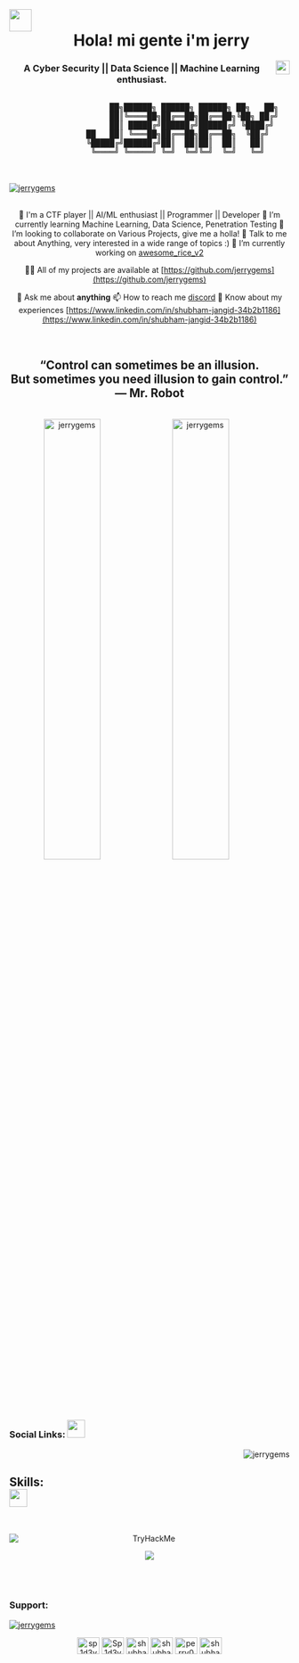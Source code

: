 <span align="center">

<img align="left" width="40px" src="./assets/img/pablo-34.gif" />
<h1>Hola! mi gente i'm jerry</h1>
<img align="right" width="25px" src="./assets/img/pablo-28.gif" />
<h3>A Cyber Security || Data Science || Machine Learning enthusiast.</h3>
</span>
<span align="center">

<pre>

                   ██╗██████╗ ██████╗ ██████╗ ██╗   ██╗
                   ██║╚════██╗██╔══██╗██╔══██╗╚██╗ ██╔╝
                   ██║ █████╔╝██████╔╝██████╔╝ ╚████╔╝ 
              ██   ██║ ╚═══██╗██╔══██╗██╔══██╗  ╚██╔╝  
              ╚█████╔╝██████╔╝██║  ██║██║  ██║   ██║   
               ╚════╝ ╚═════╝ ╚═╝  ╚═╝╚═╝  ╚═╝   ╚═╝   
</pre>

<br />
</span>
<span align="center">
  <br />
  <a href="[https://twitter.com/Shubham_lnx](https://twitter.com/Shubham_lnx)" target="blank"><img src="https://img.shields.io/twitter/follow/Shubham_lnx?logo=twitter&style=for-the-badge" alt="jerrygems" /></a>
  <br />
</span>
<span align="center">
<br />

 🔭 I'm a CTF player || AI/ML enthusiast || Programmer || Developer
 🌱 I’m currently learning Machine Learning, Data Science, Penetration Testing 
 👯 I’m looking to collaborate on Various Projects, give me a holla! 
 💬 Talk to me about Anything, very interested in a wide range of topics :) 
 🔭 I’m currently working on [awesome_rice_v2](https://github.com/jerrygems/awesome_rice_v2)

 👨‍💻 All of my projects are available at [https://github.com/jerrygems](https://github.com/jerrygems)

 💬 Ask me about **anything**
 📫 How to reach me [discord](https://discord.gg/RQnYVyvaKJ)
 📄 Know about my experiences [https://www.linkedin.com/in/shubham-jangid-34b2b1186](https://www.linkedin.com/in/shubham-jangid-34b2b1186)


<br/>
<h2>“Control can sometimes be an illusion.<br/> But sometimes you need illusion to gain control.” ― Mr. Robot</h2>
<br/>
  
</span>

<span align="center"> 
    <img width="45%" src="https://github-readme-stats.vercel.app/api?username=jerrygems&show_icons=true&locale=en" alt="jerrygems" />
    <img width="45%"  src="https://github-readme-streak-stats.herokuapp.com/?user=jerrygems&" alt="jerrygems" />
    <br/>
</span>
<br/>

<span align="center">
    <h3 align="left">Social Links: 
    <img src="https://raw.githubusercontent.com/ShahriarShafin/ShahriarShafin/main/Assets/handshake.gif" width = 32px /></h3>
    <img align="right" src="https://komarev.com/ghpvc/?username=jerrygems&label=Profile%20views&color=0e75b6&style=flat" alt="jerrygems" />
    <br>

<h2 align="left"> Skills: <br> <img src = "https://media2.giphy.com/media/QssGEmpkyEOhBCb7e1/giphy.gif?cid=ecf05e47a0n3gi1bfqntqmob8g9aid1oyj2wr3ds3mg700bl&rid=giphy.gif" width = 32px> </h2>
   <br/>
  <p style="text-align:center;"><img style="display: block; margin: 0 auto;" src="https://tryhackme-badges.s3.amazonaws.com/Sp1d3y.png" alt="TryHackMe"></p>
<p align="center">
  <a href="https://skillicons.dev">
    <img src="https://skillicons.dev/icons?i=linux,docker,bash,bootstrap,c,cpp,php,js,html,css,mysql,react,nodejs,mongodb" />
  </a>
</p>
  <br/>
 <br/>
<h3 align="left">Support:</h3>
<a href="https://github.com/ryo-ma/github-profile-trophy"><img src="https://github-profile-trophy.vercel.app/?username=jerrygems" alt="jerrygems" /></a>

<span align="center">
     <p align="left">

  <a href="https://kaggle.com/sp1d3y" target="blank"><img align="center" src="https://www.vectorlogo.zone/logos/kaggle/kaggle-ar21.svg" alt="sp1d3y" height="30" width="40" /></a>
  <a href="https://tryhackme.com/p/Sp1d3y" target="blank"><img align="center" src="https://assets.tryhackme.com/img/THMlogo.png" alt="Sp1d3y" height="30" width="40" /></a>
  <a href="https://twitter.com/shubham_lnx" target="blank"><img align="center" src="https://www.vectorlogo.zone/logos/twitter/twitter-tile.svg" alt="shubham_lnx" height="30" width="40" /></a>
  <a href="https://linkedin.com/in/shubham-jangid-34b2b1186" target="blank"><img align="center" src="https://www.vectorlogo.zone/logos/linkedin/linkedin-tile.svg" alt="shubham-jangid-34b2b1186" height="30" width="40" /></a>
  <a href="https://fb.com/perry001l" target="blank"><img align="center" src="https://www.vectorlogo.zone/logos/facebook/facebook-tile.svg" alt="perry001l" height="30" width="40" /></a>
  <a href="https://instagram.com/shubham.in.null_v01d" target="blank"><img align="center" src="https://www.vectorlogo.zone/logos/instagram/instagram-icon.svg" alt="shubham.in.null_v01d" height="30" width="40" /></a>

  
</p>
</span>
 
